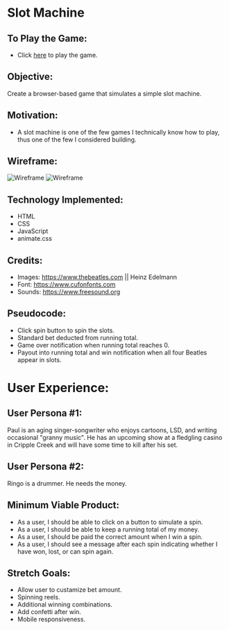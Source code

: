 # Slot Machine 

## To Play the Game:

* Click [here](https://lincolnyouree.github.io/slot-machine-project-1/) to play the game.

## Objective:

Create a browser-based game that simulates a simple slot machine.

## Motivation: 

* A slot machine is one of the few games I technically know how to play, thus one of the few I considered building. 

## Wireframe:

![Wireframe](https://i.imgur.com/wnb6Jkc.jpg)
![Wireframe](https://i.imgur.com/gNwubAz.png)

## Technology Implemented:

* HTML
* CSS
* JavaScript
* animate.css

## Credits: 

* Images: https://www.thebeatles.com || Heinz Edelmann
* Font: https://www.cufonfonts.com 
* Sounds: https://www.freesound.org 

## Pseudocode:

* Click spin button to spin the slots. 
* Standard bet deducted from running total. 
* Game over notification when running total reaches 0. 
* Payout into running total and win notification when all four Beatles appear in slots. 

# User Experience:

## User Persona #1:

Paul is an aging singer-songwriter who enjoys cartoons, LSD, and writing occasional "granny music". He has an upcoming show at a fledgling casino in Cripple Creek and will have some time to kill after his set. 

## User Persona #2:

Ringo is a drummer. He needs the money.

## Minimum Viable Product:
* As a user, I should be able to click on a button to simulate a spin. 
* As a user, I should be able to keep a running total of my money. 
* As a user, I should be paid the correct amount when I win a spin.
* As a user, I should see a message after each spin indicating whether I have won, lost, or can spin again. 

## Stretch Goals:
* Allow user to custamize bet amount.
* Spinning reels.
* Additional winning combinations. 
* Add confetti after win.
* Mobile responsiveness. 